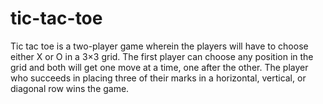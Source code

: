 # tic-tac-toe
Tic tac toe is a two-player game wherein the players will have to choose either X or O in a 3×3 grid. The first player can choose any position in the grid and both will get one move at a time, one after the other. The player who succeeds in placing three of their marks in a horizontal, vertical, or diagonal row wins the game. 
